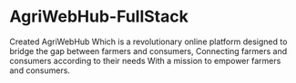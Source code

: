 # AgriWebHub-FullStack
Created AgriWebHub Which is a revolutionary online platform designed to bridge the gap between farmers and consumers,  Connecting farmers and consumers according to their needs  With a mission to empower farmers and consumers.
